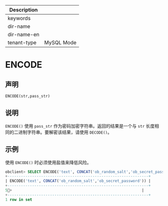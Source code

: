 | Description   |                 |
|---------------|-----------------|
| keywords      |                 |
| dir-name      |                 |
| dir-name-en   |                 |
| tenant-type   | MySQL Mode      |

# ENCODE

## 声明

```sql
ENCODE(str,pass_str)
```

## 说明

`ENCODE()` 使用 `pass_str` 作为密码加密字符串。返回的结果是一个与 `str` 长度相同的二进制字符串。要解密该结果，请使用 `DECODE()`。

## 示例

使用 `ENCODE()` 时必须使用盐值来降低风险。

```sql
obclient> SELECT ENCODE('text', CONCAT('ob_random_salt','ob_secret_password'))
+---------------------------------------------------------------+
| ENCODE('text', CONCAT('ob_random_salt','ob_secret_password')) |
+---------------------------------------------------------------+
5+                                                          |
+---------------------------------------------------------------+
1 row in set
```
